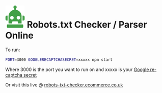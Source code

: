 
![Dave](./public/images/robots-txt-checker.png) Robots.txt Checker / Parser Online
================================

To run:

```bash
PORT=3000 GOOGLERECAPTCHASECRET=xxxxx npm start
```
Where 3000 is the port you want to run on
and xxxxx is your [Google re-captcha secret](https://www.google.com/recaptcha)

Or visit this live @ [robots-txt-checker.ecommerce.co.uk](https://robots-txt-checker.ecommerce.co.uk/)

